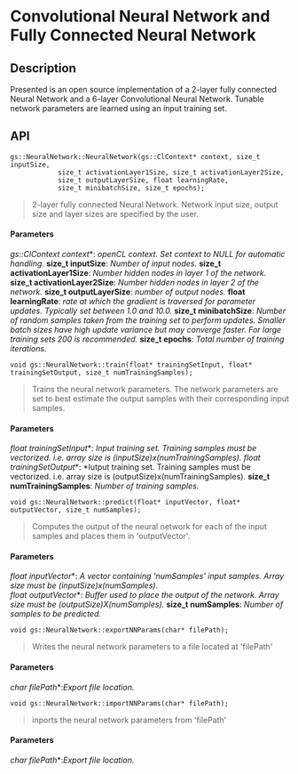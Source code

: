 # Convolutional Neural Network and Fully Connected Neural Network

## Description
Presented is an open source implementation of a 2-layer fully connected Neural Network and a 6-layer Convolutional Neural Network. Tunable network parameters are learned using an input training set.

## API


```
gs::NeuralNetwork::NeuralNetwork(gs::ClContext* context, size_t inputSize, 
			size_t activationLayer1Size, size_t activationLayer2Size, 
			size_t outputLayerSize, float learningRate, 
			size_t minibatchSize, size_t epochs);
```
> 2-layer fully connected Neural Network. Network input size, output size and layer sizes are specified by the user.
#### Parameters
**gs::ClContext* context**: *openCL context. Set context to NULL for automatic handling.*
**size_t inputSize**: *Number of input nodes.*
**size_t activationLayer1Size**: *Number hidden nodes in layer 1 of the network.*
**size_t activationLayer2Size**: *Number hidden nodes in layer 2 of the network.*
**size_t outputLayerSize**: *number of output nodes.*
**float learningRate**: *rate at which the gradient is traversed for parameter updates. Typically set between 1.0 and 10.0.*
**size_t minibatchSize**: *Number of random samples taken from the training set to perform updates. Smaller batch sizes have high update variance but may converge faster. For large training sets 200 is recommended.*
**size_t epochs**: *Total number of training iterations.*




```
void gs::NeuralNetwork::train(float* trainingSetInput, float* trainingSetOutput, size_t numTrainingSamples);
```
> Trains the neural network parameters. The network parameters are set to best estimate the output samples with their corresponding input samples.
#### Parameters
**float* trainingSetInput**: *Input training set. Training samples must be vectorized. i.e. array size is (inputSize)x(numTrainingSamples).*
**float* trainingSetOutput**: *Iutput training set. Training samples must be vectorized. i.e. array size is (outputSize)x(numTrainingSamples).
**size_t numTrainingSamples**: *Number of training samples.*




```
void gs::NeuralNetwork::predict(float* inputVector, float* outputVector, size_t numSamples);
```
> Computes the output of the neural network for each of the input samples and places them in 'outputVector'.
#### Parameters
**float* inputVector**: *A vector containing 'numSamples' input samples. Array size must be (inputSize)x(numSamples).*  
**float* outputVector**: *Buffer used to place the output of the network. Array size must be (outputSize)X(numSamples).*
**size_t numSamples**: *Number of samples to be predicted.*




```
void gs::NeuralNetwork::exportNNParams(char* filePath);
```
> Writes the neural network parameters to a file located at 'filePath' 
#### Parameters
**char* filePath**:*Export file location.*




```
void gs::NeuralNetwork::importNNParams(char* filePath);
```
>inports the neural network parameters from 'filePath'
#### Parameters
**char* filePath**:*Export file location.*